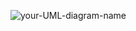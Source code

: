 ![your-UML-diagram-name](http://www.plantuml.com/plantuml/proxy?cache=no&src=https://raw.githubusercontent.com/gryzel1/PokeArena/main/PokeArenaNetwork/PokeArenaNetwork-Class-Diagram.puml)